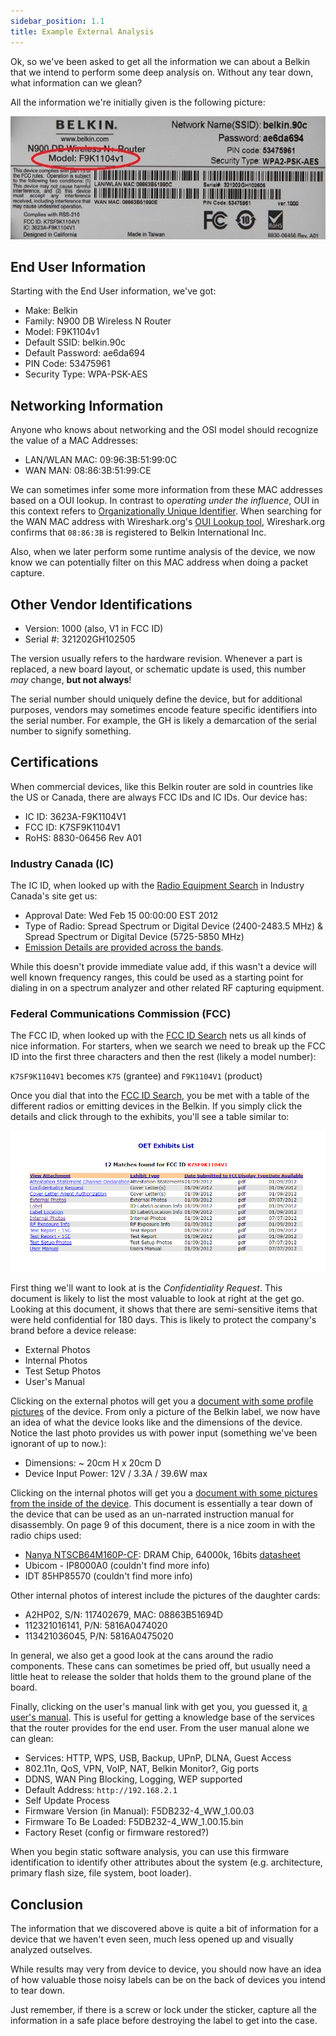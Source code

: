 ```yaml
---
sidebar_position: 1.1
title: Example External Analysis
---
```


Ok, so we've been asked to get all the information we can about a Belkin that we intend to perform some deep analysis on. Without any tear down, what information can we glean?

All the information we're initially given is the following picture:

![Belkin Label with information](./Initial_Analysis/belkin-label2.jpg)

## End User Information

Starting with the End User information, we've got:

- Make: Belkin
- Family: N900 DB Wireless N Router
- Model: F9K1104v1
- Default SSID: belkin.90c
- Default Password: ae6da694
- PIN Code: 53475961
- Security Type: WPA-PSK-AES

## Networking Information

Anyone who knows about networking and the OSI model should recognize the value of a MAC Addresses:

- LAN/WLAN MAC: 09:96:3B:51:99:0C
- WAN MAN: 08:86:3B:51:99:CE

We can sometimes infer some more information from these MAC addresses based on a OUI lookup. In contrast to _operating under the influence_, OUI in this context refers to [Organizationally Unique Identifier](https://en.wikipedia.org/wiki/Organizationally_unique_identifier). When searching for the WAN MAC address with Wireshark.org's [OUI Lookup tool](https://www.wireshark.org/tools/oui-lookup.html), Wireshark.org confirms that `08:86:3B` is registered to Belkin International Inc.

Also, when we later perform some runtime analysis of the device, we now know we can potentially filter on this MAC address when doing a packet capture.

## Other Vendor Identifications

- Version: 1000 (also, V1 in FCC ID)
- Serial #: 321202GH102505

The version usually refers to the hardware revision. Whenever a part is replaced, a new board layout, or schematic update is used, this number _may_ change, **but not always**!

The serial number should uniquely define the device, but for additional purposes, vendors may sometimes encode feature specific identifiers into the serial number. For example, the GH is likely a demarcation of the serial number to signify something.

## Certifications

When commercial devices, like this Belkin router are sold in countries like the US or Canada, there are always FCC IDs and IC IDs. Our device has:

- IC ID: 3623A-F9K1104V1
- FCC ID: K7SF9K1104V1
- RoHS: 8830-06456 Rev A01

### Industry Canada (IC)

The IC ID, when looked up with the [Radio Equipment Search](https://sms-sgs.ic.gc.ca/equipmentSearch/searchRadioEquipments?execution=e1s1&lang=en) in Industry Canada's site get us:

- Approval Date: Wed Feb 15 00:00:00 EST 2012
- Type of Radio: Spread Spectrum or Digital Device (2400-2483.5 MHz) & Spread Spectrum or Digital Device (5725-5850 MHz)
- [Emission Details are provided across the bands](https://sms-sgs.ic.gc.ca/equipmentSearch/searchRadioEquipments?execution=e1s5&index=0).

While this doesn't provide immediate value add, if this wasn't a device will well known frequency ranges, this could be used as a starting point for dialing in on a spectrum analyzer and other related RF capturing equipment.

### Federal Communications Commission (FCC)

The FCC ID, when looked up with the [FCC ID Search](https://www.fcc.gov/oet/ea/fccid) nets us all kinds of nice information. For starters, when we search we need to break up the FCC ID into the first three characters and then the rest (likely a model number):

`K7SF9K1104V1` becomes `K7S` (grantee) and `F9K1104V1` (product)

Once you dial that into the [FCC ID Search](https://www.fcc.gov/oet/ea/fccid), you be met with a table of the different radios or emitting devices in the Belkin. If you simply click the details and click through to the exhibits, you'll see a table similar to:

![Belkin FCC Exhibit Table](./Initial_Analysis/FCC-K7SF9K1104V1-exhibits.png)

First thing we'll want to look at is the _Confidentiality Request_. This document is likely to list the most valuable to look at right at the get go. Looking at this document, it shows that there are semi-sensitive items that were held confidential for 180 days. This is likely to protect the company's brand before a device release:

- External Photos
- Internal Photos
- Test Setup Photos
- User's Manual

Clicking on the external photos will get you a [document with some profile pictures](./Initial_Analysis/FCC-K7SF9K1104V1-external-photo-belkin.pdf) of the device. From only a picture of the Belkin label, we now have an idea of what the device looks like and the dimensions of the device. Notice the last photo provides us with power input (something we've been ignorant of up to now.):

- Dimensions: ~ 20cm H x 20cm D
- Device Input Power: 12V / 3.3A / 39.6W max

Clicking on the internal photos will get you a [document with some pictures from the inside of the device](./Initial_Analysis/FCC-K7SF9K1104V1-internal-photos.pdf). This document is essentially a tear down of the device that can be used as an un-narrated instruction manual for disassembly. On page 9 of this document, there is a nice zoom in with the radio chips used:

- [Nanya NTSCB64M160P-CF](https://www.jotrin.com/product/parts/NT5CB64M160P-CF): DRAM Chip, 64000k, 16bits [datasheet](./Initial_Analysis/NT5CB64M16DP-CF-datasheet-DigChip.pdf)
- Ubicom - IP8000A0 (couldn't find more info)
- IDT 85HP85570 (couldn't find more info)

Other internal photos of interest include the pictures of the daughter cards:

- A2HP02, S/N: 117402679, MAC: 08863B51694D
- 112321016141, P/N: 5816A0474020
- 113421036045, P/N: 5816A0475020

In general, we also get a good look at the cans around the radio components. These cans can sometimes be pried off, but usually need a little heat to release the solder that holds them to the ground plane of the board.

Finally, clicking on the user's manual link with get you, you guessed it, [a user's manual](./Initial_Analysis/belkin-user-manual.pdf). This is useful for getting a knowledge base of the services that the router provides for the end user. From the user manual alone we can glean:

- Services: HTTP, WPS, USB, Backup, UPnP, DLNA, Guest Access
- 802.11n, QoS, VPN, VoIP, NAT, Belkin Monitor?, Gig ports
- DDNS, WAN Ping Blocking, Logging, WEP supported
- Default Address: `http://192.168.2.1`
- Self Update Process
- Firmware Version (in Manual): F5DB232-4_WW_1.00.03
- Firmware To Be Loaded: F5DB232-4_WW_1.00.15.bin
- Factory Reset (config or firmware restored?)

When you begin static software analysis, you can use this firmware identification to identify other attributes about the system (e.g. architecture, primary flash size, file system, boot loader).

## Conclusion

The information that we discovered above is quite a bit of information for a device that we haven't even seen, much less opened up and visually analyzed outselves.

While results may very from device to device, you should now have an idea of how valuable those noisy labels can be on the back of devices you intend to tear down.

Just remember, if there is a screw or lock under the sticker, capture all the information in a safe place before destroying the label to get into the case.
